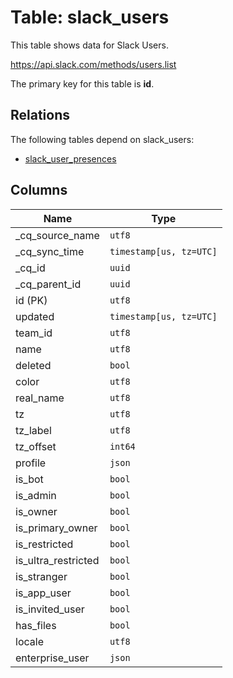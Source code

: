 # Table: slack_users

This table shows data for Slack Users.

https://api.slack.com/methods/users.list

The primary key for this table is **id**.

## Relations

The following tables depend on slack_users:
  - [slack_user_presences](slack_user_presences)

## Columns

| Name          | Type          |
| ------------- | ------------- |
|_cq_source_name|`utf8`|
|_cq_sync_time|`timestamp[us, tz=UTC]`|
|_cq_id|`uuid`|
|_cq_parent_id|`uuid`|
|id (PK)|`utf8`|
|updated|`timestamp[us, tz=UTC]`|
|team_id|`utf8`|
|name|`utf8`|
|deleted|`bool`|
|color|`utf8`|
|real_name|`utf8`|
|tz|`utf8`|
|tz_label|`utf8`|
|tz_offset|`int64`|
|profile|`json`|
|is_bot|`bool`|
|is_admin|`bool`|
|is_owner|`bool`|
|is_primary_owner|`bool`|
|is_restricted|`bool`|
|is_ultra_restricted|`bool`|
|is_stranger|`bool`|
|is_app_user|`bool`|
|is_invited_user|`bool`|
|has_files|`bool`|
|locale|`utf8`|
|enterprise_user|`json`|